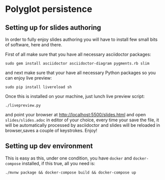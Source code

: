 # Polyglot persistence

## Setting up for slides authoring

In order to fully enjoy slides authoring you will have to install few small bits
of software, here and there.

First of all make sure that you have all necessary asciidoctor packages:

	sudo gem install asciidoctor asciidoctor-diagram pygments.rb slim

and next make sure that your have all necessary Python packages so you can enjoy
live preview:

	sudo pip install livereload sh

Once this is installed on your machine, just lunch live preview script:

	./livepreview.py

and point your browser at <http://localhost:5500/slides.html> and open `slides/slides.adoc` in editor of your choice,
every time your save the file, it will be automatically processed by asciidoctor and slides will be reloaded in browser,saves a couple of keystrokes. Enjoy!

## Setting up dev environment

This is easy as this, under one condition, you have `docker` and `docker-compose` installed,
if this true, all you need is:

	./mvnw package && docker-compose build && docker-compose up